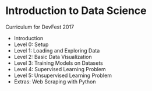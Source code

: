 # Introduction to Data Science
Curriculum for DevFest 2017
- Introduction
- Level 0: Setup
- Level 1: Loading and Exploring Data
- Level 2: Basic Data Visualization
- Level 3: Training Models on Datasets
- Level 4: Supervised Learning Problem
- Level 5: Unsupervised Learning Problem
- Extras: Web Scraping with Python
